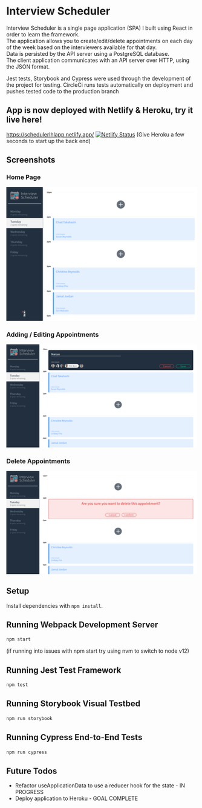 # Interview Scheduler

Interview Scheduler is a single page application (SPA) I built using React in order to learn the framework.  
The application allows you to create/edit/delete appointments on each day of the week based on the interviewers available for that day.  
Data is persisted by the API server using a PostgreSQL database.  
The client application communicates with an API server over HTTP, using the JSON format.  

Jest tests, Storybook and Cypress were used through the development of the project for testing. CircleCi runs tests automatically on deployment and pushes tested code to the production branch  

## App is now deployed with Netlify & Heroku, try it live here!
https://schedulerlhlapp.netlify.app/
[![Netlify Status](https://api.netlify.com/api/v1/badges/9a0f6783-9140-4b59-9233-e6a0d35fedee/deploy-status)](https://app.netlify.com/sites/schedulerlhlapp/deploys)
(Give Heroku a few seconds to start up the back end)

## Screenshots

### Home Page
!["Fullscreen"](docs/fullscreen.png)

### Adding / Editing Appointments
!["Adding/Editing"](docs/edit⁄create.png)

### Delete Appointments
!["Adding/Editing"](docs/delete.png)

## Setup

Install dependencies with `npm install`.

## Running Webpack Development Server

```sh
npm start
```
(if running into issues with npm start try using nvm to switch to node v12)

## Running Jest Test Framework

```sh
npm test
```

## Running Storybook Visual Testbed

```sh
npm run storybook
```

## Running Cypress End-to-End Tests

```sh
npm run cypress
```

## Future Todos

* Refactor useApplicationData to use a reducer hook for the state - IN PROGRESS
* Deploy application to Heroku - GOAL COMPLETE
